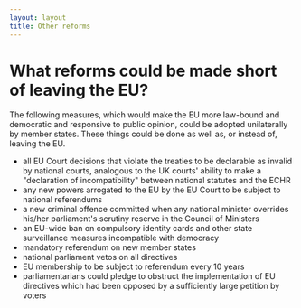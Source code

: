 ```yaml
---
layout: layout
title: Other reforms
---
```


What reforms could be made short of leaving the EU?
===================================================

The following measures, which would make the EU more law-bound and democratic
and responsive to public opinion, could be adopted unilaterally by member
states. These things could be done as well as, or instead of, leaving the EU.

* all EU Court decisions that violate the treaties to be declarable as 
  invalid by national courts, analogous to the UK courts' ability to make a 
  "declaration of incompatibility" between national statutes and the ECHR
* any new powers arrogated to the EU by the EU Court to be subject to 
  national referendums
* a new criminal offence committed when any national minister overrides 
  his/her parliament's scrutiny reserve in the Council of Ministers
* an EU-wide ban on compulsory identity cards and other state surveillance 
  measures incompatible with democracy
* mandatory referendum on new member states
* national parliament vetos on all directives
* EU membership to be subject to referendum every 10 years
* parliamentarians could pledge to obstruct the implementation of EU directives
  which had been opposed by a sufficiently large petition by voters
